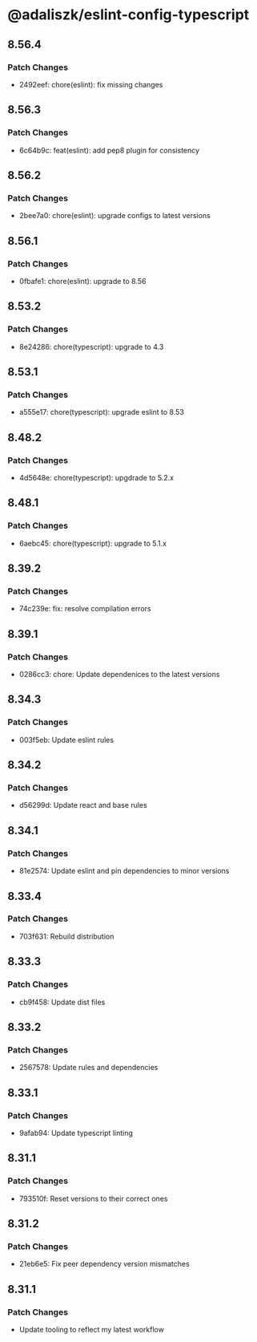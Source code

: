 # @adaliszk/eslint-config-typescript

## 8.56.4

### Patch Changes

- 2492eef: chore(eslint): fix missing changes

## 8.56.3

### Patch Changes

- 6c64b9c: feat(eslint): add pep8 plugin for consistency

## 8.56.2

### Patch Changes

- 2bee7a0: chore(eslint): upgrade configs to latest versions

## 8.56.1

### Patch Changes

- 0fbafe1: chore(eslint): upgrade to 8.56

## 8.53.2

### Patch Changes

- 8e24286: chore(typescript): upgrade to 4.3

## 8.53.1

### Patch Changes

- a555e17: chore(typescript): upgrade eslint to 8.53

## 8.48.2

### Patch Changes

- 4d5648e: chore(typescript): upgdrade to 5.2.x

## 8.48.1

### Patch Changes

- 6aebc45: chore(typescript): upgrade to 5.1.x

## 8.39.2

### Patch Changes

- 74c239e: fix: resolve compilation errors

## 8.39.1

### Patch Changes

- 0286cc3: chore: Update dependenices to the latest versions

## 8.34.3

### Patch Changes

- 003f5eb: Update eslint rules

## 8.34.2

### Patch Changes

- d56299d: Update react and base rules

## 8.34.1

### Patch Changes

- 81e2574: Update eslint and pin dependencies to minor versions

## 8.33.4

### Patch Changes

- 703f631: Rebuild distribution

## 8.33.3

### Patch Changes

- cb9f458: Update dist files

## 8.33.2

### Patch Changes

- 2567578: Update rules and dependencies

## 8.33.1

### Patch Changes

- 9afab94: Update typescript linting

## 8.31.1

### Patch Changes

- 793510f: Reset versions to their correct ones

## 8.31.2

### Patch Changes

- 21eb6e5: Fix peer dependency version mismatches

## 8.31.1

### Patch Changes

- Update tooling to reflect my latest workflow
